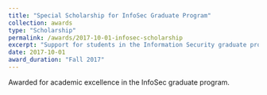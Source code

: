 ```yaml
---
title: "Special Scholarship for InfoSec Graduate Program"
collection: awards
type: "Scholarship"
permalink: /awards/2017-10-01-infosec-scholarship
excerpt: "Support for students in the Information Security graduate program."
date: 2017-10-01
award_duration: "Fall 2017"
---
```


Awarded for academic excellence in the InfoSec graduate program.
